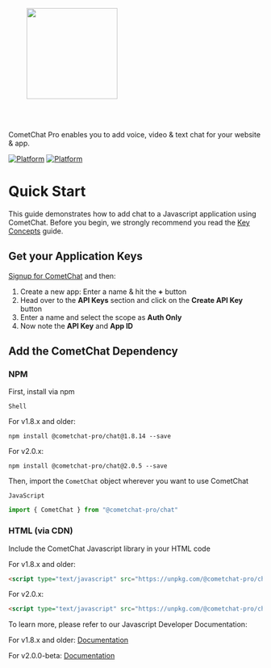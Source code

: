 <div style="width:100%">
<div style="width:100%">
	<div style="width:50%; display:inline-block">
		<p align="center">
		<img style="text-align:center" width="180" height="180" alt="" src="https://raw.githubusercontent.com/cometchat-pro/ios-swift-chat-app/master/Screenshots/CometChat%20Logo.png">	
		</p>	
	</div>	
</div>
</br>
</br>
</div>

CometChat Pro enables you to add voice, video & text chat for your website & app.

<a href="https://www.npmjs.com">[![Platform](https://img.shields.io/badge/Platform-Javascript-blue.svg)](#)</a>
<a href="https://www.npmjs.com">[![Platform](https://img.shields.io/badge/Platform-NPM-orange.svg)](#)</a>

# Quick Start

This guide demonstrates how to add chat to a Javascript application using CometChat. Before you begin, we strongly recommend you read the <a href="https://prodocs.cometchat.com/docs/concepts" target="_blank">Key Concepts</a> guide.

## Get your Application Keys

<a href="https://app.cometchat.com" target="_blank">Signup for CometChat</a> and then:

1. Create a new app: Enter a name & hit the **+** button
2. Head over to the **API Keys** section and click on the **Create API Key** button
3. Enter a name and select the scope as **Auth Only**
4. Now note the **API Key** and **App ID**

## Add the CometChat Dependency

### NPM
First, install via npm

`Shell`

For v1.8.x and older:

```shell
npm install @cometchat-pro/chat@1.8.14 --save
```

For v2.0.x:

```shell
npm install @cometchat-pro/chat@2.0.5 --save
```

Then, import the `CometChat` object wherever you want to use CometChat

`JavaScript`

```Javascript 
import { CometChat } from "@cometchat-pro/chat" 
```

### HTML (via CDN)
Include the CometChat Javascript library in your HTML code

For v1.8.x and older:

```HTML
<script type="text/javascript" src="https://unpkg.com/@cometchat-pro/chat@1.8.14/CometChat.js"></script>
```

For v2.0.x:

```HTML
<script type="text/javascript" src="https://unpkg.com/@cometchat-pro/chat@2.0.5/CometChat.js"></script>
```



To learn more, please refer to our Javascript Developer Documentation:

For v1.8.x and older: <a href="https://prodocs.cometchat.com/docs/js-quick-start">Documentation</a>

For v2.0.0-beta: <a href="https://prodocs.cometchat.com/v2.0/docs/js-quick-start">Documentation</a>